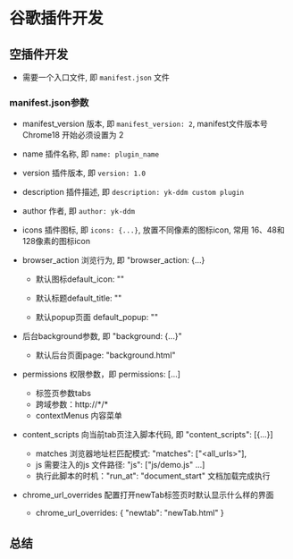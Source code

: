# 谷歌插件开发

## 空插件开发

- 需要一个入口文件, 即 `manifest.json` 文件

### manifest.json参数

- manifest_version 版本, 即 `manifest_version: 2`, manifest文件版本号  Chrome18 开始必须设置为 2

- name 插件名称, 即 `name: plugin_name`

- version 插件版本, 即 `version: 1.0`

- description 插件描述, 即 `description: yk-ddm custom plugin`

- author 作者, 即 `author: yk-ddm`

- icons 插件图标, 即 `icons: {...}`, 放置不同像素的图标icon, 常用 16、48和128像素的图标icon

- browser_action 浏览行为, 即 "browser_action: {...}

    - 默认图标default_icon: ""

    - 默认标题default_title: ""

    - 默认popup页面 default_popup: ""

- 后台background参数, 即 "background: {...}"
    - 默认后台页面page: "background.html"

- permissions 权限参数，即 permissions: [...]
    - 标签页参数tabs
    - 跨域参数：http://\*/\*
    - contextMenus 内容菜单

- content_scripts 向当前tab页注入脚本代码, 即 "content_scripts": [{...}]
    - matches 浏览器地址栏匹配模式: "matches": ["<all_urls>"],
    - js 需要注入的js 文件路径: "js": ["js/demo.js" ...] 
    - 执行此脚本的时机："run_at": "document_start" 文档加载完成执行

- chrome_url_overrides 配置打开newTab标签页时默认显示什么样的界面
    - chrome_url_overrides: {
        "newtab": "newTab.html"
    }
## 总结